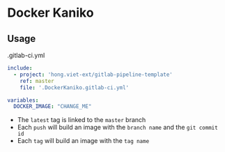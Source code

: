 # Docker Kaniko

## Usage

.gitlab-ci.yml
```yml
include:
  - project: 'hong.viet-ext/gitlab-pipeline-template'
    ref: master
    file: '.DockerKaniko.gitlab-ci.yml'

variables:
  DOCKER_IMAGE: "CHANGE_ME"
```

* The `latest` tag is linked to the `master` branch
* Each `push` will build an image with the `branch name` and the `git commit id`
* Each `tag` will build an image with the `tag name`
